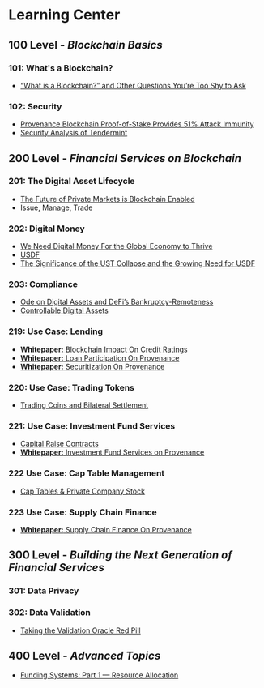 # Learning Center


## 100 Level - _Blockchain Basics_

### 101: What's a Blockchain?

- [“What is a Blockchain?” and Other Questions You’re Too Shy to Ask](https://medium.com/provenanceblockchain/what-is-a-blockchain-and-other-questions-youre-too-shy-to-ask-56d108431ed1)


<!-- - [Why Provenance Blockchain is built on Cosmos SDK & Tendermint](why-cosmos)-->

### 102: Security

- [Provenance Blockchain Proof-of-Stake Provides 51% Attack Immunity](https://medium.com/provenanceblockchain/provenance-blockchain-proof-of-stake-provides-51-attack-immunity-4d5f153f02f6)
- [Security Analysis of Tendermint](https://jepsen.io/analyses/tendermint-0-10-2)

## 200 Level - _Financial Services on Blockchain_

### 201: The Digital Asset Lifecycle

- [The Future of Private Markets is Blockchain Enabled](https://provenance.io/learn/posts/future-of-private-markets)
- Issue, Manage, Trade

### 202: Digital Money

- [We Need Digital Money For the Global Economy to Thrive](https://techonomy.com/need-digital-money-global-economy-thrive/)
- [USDF](https://www.usdfconsortium.com/)
- [The Significance of the UST Collapse and the Growing Need for USDF](https://medium.com/provenanceblockchain/the-significance-of-the-ust-collapse-and-the-growing-need-for-usdf-d406962aad8c)

### 203: Compliance

- [Ode on Digital Assets and DeFi’s Bankruptcy-Remoteness](https://medium.com/provenanceblockchain/ode-on-digital-assets-and-defis-bankruptcy-remoteness-2c95a42d6be)
- [Controllable Digital Assets](https://medium.com/provenanceblockchain/controllable-digital-assets-and-you-15a17963a2a2)

### 219: Use Case: Lending

- [**Whitepaper:** Blockchain Impact On Credit Ratings](/whitepapers/Blockchain%20Impact%20On%20Credit%20Ratings.pdf)
- [**Whitepaper:** Loan Participation On Provenance](/whitepapers/Loan%20Participation%20On%20Provenance.pdf)
- [**Whitepaper:** Securitization On Provenance](/whitepapers/Securitization%20On%20Provenance.pdf)

### 220: Use Case: Trading Tokens

- [Trading Coins and Bilateral Settlement](https://medium.com/provenanceblockchain/trading-coins-and-bilateral-settlement-on-provenance-blockchain-e254f7f0707e)

### 221: Use Case: Investment Fund Services

- [Capital Raise Contracts](https://medium.com/provenanceblockchain/capital-raise-contracts-on-provenance-blockchain-2873f23e16a2)
- [**Whitepaper:** Investment Fund Services on Provenance](/whitepapers/Investment%20Fund%20Services%20on%20Provenance.pdf)

### 222 Use Case: Cap Table Management

- [Cap Tables & Private Company Stock](https://medium.com/provenanceblockchain/cap-tables-private-company-stock-on-provenance-blockchain-e45fa172c0f1)

### 223 Use Case: Supply Chain Finance

- [**Whitepaper:** Supply Chain Finance On Provenance](/whitepapers/Supply%20Chain%20Finance%20On%20Provenance.pdf)


## 300 Level - _Building the Next Generation of Financial Services_

### 301: Data Privacy

### 302: Data Validation

- [Taking the Validation Oracle Red Pill](https://medium.com/provenanceblockchain/taking-the-validation-oracle-red-pill-ca91e711a6e7)


## 400 Level - _Advanced Topics_

- [Funding Systems: Part 1 — Resource Allocation](https://medium.com/provenanceblockchain/fee-middleware-system-for-msg-based-fees-in-provenance-blockchain-ce84e58ae0b3)
